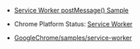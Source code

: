 

- [Service Worker postMessage() Sample](https://googlechrome.github.io/samples/service-worker/post-message/)

- Chrome Platform Status: [Service Worker](https://www.chromestatus.com/feature/6561526227927040)

- [GoogleChrome/samples/service-worker](https://github.com/GoogleChrome/samples/tree/gh-pages/service-worker)
